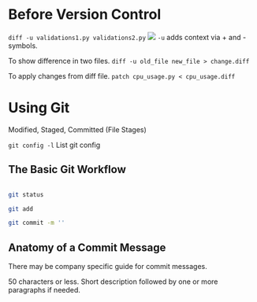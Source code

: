 # Before Version Control

`diff -u validations1.py validations2.py`
![](images/20230625194053.png)
`-u` adds context via + and - symbols.

To show difference in two files.
`diff -u old_file new_file > change.diff`

To apply changes from diff file.
`patch cpu_usage.py < cpu_usage.diff`

# Using Git

Modified, Staged, Committed (File Stages)

`git config -l`
List git config

## The Basic Git Workflow

```bash

git status

git add

git commit -m ''

```

## Anatomy of a Commit Message

There may be company specific guide for commit messages.

50 characters or less. Short description followed by one or more paragraphs if needed.

